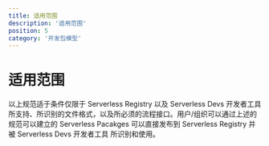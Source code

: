 ```yaml
---
title: 适用范围
description: '适用范围'
position: 5
category: '开发包模型'
---
```


# 适用范围

以上规范适于条件仅限于 Serverless Registry 以及 Serverless Devs 开发者工具 所支持、所识别的文件格式，以及所必须的流程接口。用户/组织可以通过上述的规范可以建立的 Serverless Pacakges 可以直接发布到 Serverless Registry 并被 Serverless Devs 开发者工具 所识别和使用。